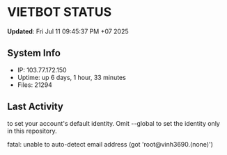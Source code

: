 # VIETBOT STATUS
**Updated**: Fri Jul 11 09:45:37 PM +07 2025

## System Info
- IP: 103.77.172.150
- Uptime: up 6 days, 1 hour, 33 minutes
- Files: 21294

## Last Activity

to set your account's default identity.
Omit --global to set the identity only in this repository.

fatal: unable to auto-detect email address (got 'root@vinh3690.(none)')
